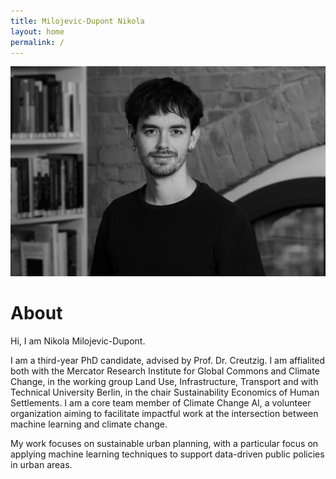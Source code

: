 ```yaml
---
title: Milojevic-Dupont Nikola
layout: home
permalink: /
---
```


<img src="pic_bnw.jpg" alt="image" width="600"/>

# About

Hi, I am Nikola Milojevic-Dupont. 

I am a third-year PhD candidate, advised by Prof. Dr. Creutzig. I am affialited both with the Mercator Research Institute for Global Commons and Climate Change, in the working group Land Use, Infrastructure, Transport and with Technical University Berlin, in the chair Sustainability Economics of Human Settlements. I am a core team member of Climate Change AI, a volunteer organization aiming to facilitate impactful work at the intersection between machine learning and climate change. 

My work focuses on sustainable urban planning, with a particular focus on applying machine learning techniques to support data-driven public policies in urban areas.
